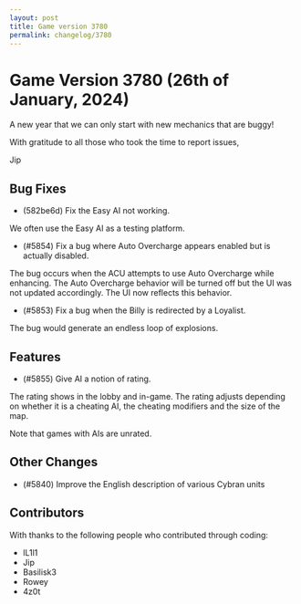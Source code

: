 ```yaml
---
layout: post
title: Game version 3780
permalink: changelog/3780
---
```


# Game Version 3780 (26th of January, 2024)

A new year that we can only start with new mechanics that are buggy!

With gratitude to all those who took the time to report issues,

Jip

## Bug Fixes

- (582be6d) Fix the Easy AI not working.

We often use the Easy AI as a testing platform.

- (#5854) Fix a bug where Auto Overcharge appears enabled but is actually disabled.

The bug occurs when the ACU attempts to use Auto Overcharge while enhancing. The Auto Overcharge behavior will be turned off but the UI was not updated accordingly. The UI now reflects this behavior.

- (#5853) Fix a bug when the Billy is redirected by a Loyalist.

The bug would generate an endless loop of explosions.

## Features

- (#5855) Give AI a notion of rating.

The rating shows in the lobby and in-game. The rating adjusts depending on whether it is a cheating AI, the cheating modifiers and the size of the map.

Note that games with AIs are unrated.

## Other Changes

- (#5840) Improve the English description of various Cybran units

## Contributors

With thanks to the following people who contributed through coding:

- lL1l1
- Jip
- Basilisk3
- Rowey
- 4z0t
